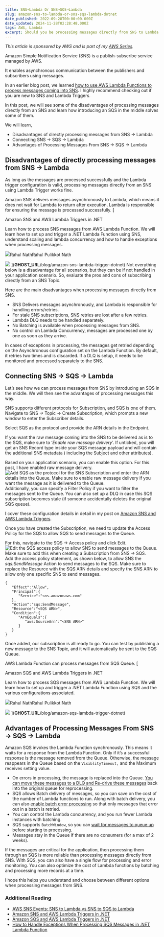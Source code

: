 ```yaml
---
title: SNS→Lambda Or SNS→SQS→Lambda
slug: amazon-sns-to-lambda-or-sns-sqs-lambda-dotnet
date_published: 2022-09-28T00:00:00.000Z
date_updated: 2024-11-28T02:28:48.000Z
tags: AWS, Lambda
excerpt: Should you be processing messages directly from SNS to Lambda or via an SQS Queue? Learn the disadvantages of directly processing messages from SNS and how you can solve those by introducing an SQS Queue in the middle.
---
```


*This article is sponsored by AWS and is part of my [AWS Series](__GHOST_URL__/tag/aws/).*

Amazon Simple Notification Service (SNS) is a publish-subscribe service managed by AWS.

It enables asynchronous communication between the publishers and subscribers using messages.

In an earlier blog post, we learned [how to use AWS Lambda Functions to process messages coming into SNS](__GHOST_URL__/blog/amazon-sns-lambda-trigger-dotnet/). I highly recommend checking out if you are new to SNS and Lambda Triggers.

In this post, we will see some of the disadvantages of processing messages directly from an SNS and learn how introducing an SQS in the middle solves some of them.

We will learn,

- Disadvantages of directly processing messages from SNS → Lambda
- Connecting SNS → SQS → Lambda
- Advantages of Processing Messages From SNS → SQS → Lambda

## Disadvantages of directly processing messages from SNS → Lambda

As long as the messages are processed successfully and the Lambda trigger configuration is valid, processing messages directly from an SNS using Lambda Trigger works fine.

Amazon SNS delivers messages asynchronously to Lambda, which means it does not wait for Lambda to return after execution. Lambda is responsible for ensuring the message is processed successfully.
[

Amazon SNS and AWS Lambda Triggers in .NET

Learn how to process SNS messages from AWS Lambda Function. We will learn how to set up and trigger a .NET Lambda Function using SNS, understand scaling and lambda concurrency and how to handle exceptions when processing messages.

![](__GHOST_URL__/favicon.ico)Rahul NathRahul Pulikkot Nath

![](__GHOST_URL__/content/images/amazon-sns-lambda-triggers-dotnet.jpg)
](__GHOST_URL__/blog/amazon-sns-lambda-trigger-dotnet)
Not everything below is a disadvantage for all scenarios, but they can be if not handled in your application scenario. So, evaluate the pros and cons of subscribing directly from an SNS Topic.

Here are the main disadvantages when processing messages directly from SNS.

- SNS Delivers messages asynchronously, and Lambda is responsible for handling errors/retries.
- For stale SNS subscriptions, SNS retries are lost after a few retries.
- Lambda DLQ needs to be handled separately.
- No Batching is available when processing messages from SNS.
- No control on Lambda Concurrency, messages are processed one by one as soon as they arrive.

In cases of exceptions in processing, the messages get retried depending on the Asynchronous configuration set on the Lambda Function. By default, it retries two times and is discarded. If a DLQ is setup, it needs to be monitored and processed separately to the SNS.

## Connecting SNS → SQS → Lambda

Let’s see how we can process messages from SNS by introducing an SQS in the middle. We will then see the advantages of processing messages this way.

SNS supports different protocols for Subscription, and SQS is one of them. Navigate to SNS → Topic → Create Subscription, which prompts a new window to enter the Subscriber details.

Select SQS as the protocol and provide the ARN details in the Endpoint.

If you want the raw message coming into the SNS to be delivered as is to the SQS, make sure to ‘*Enable raw message delivery*’. If unticked, you will get an SNS Record type inside your SQS message payload and will contain the additional SNS metadata ( including the Subject and other attributes).

Based on your application scenario, you can enable this option. For this post, I have enabled raw message delivery.
![Add SQS as the protocol for the SNS Subscription and enter the ARN  details into the Queue. Make sure to enable raw message delivery if you want the message as it is delivered to the Queue.](__GHOST_URL__/content/images/sns-sqs-create-subscription.jpg)
Additionally, you can specify a Filter Policy if you want to filter the messages sent to the Queue. You can also set up a DLQ in case this SQS subscription becomes stale (if someone accidentally deletes the original SQS queue).

I cover these configuration details in detail in my post on [Amazon SNS and AWS Lambda Triggers](__GHOST_URL__/blog/amazon-sns-lambda-trigger-dotnet/).

Once you have created the Subscription, we need to update the Access Policy for the SQS to allow SQS to send messages to the Queue.

For this, navigate to the SQS → Access policy and click Edit.
![Edit the SQS access policy to allow SNS to send messages to the Queue. Make sure to add this when creating a Subscription from SNS → SQS.](__GHOST_URL__/content/images/sns-sqs-access-policy.jpg)
Add the access policy statement, as shown below, to allow SNS the *sqs:SendMessage* Action to send messages to the SQS. Make sure to replace the Resource with the SQS ARN details and specify the SNS ARN to allow only one specific SNS to send messages.

    {
       "Effect":"Allow",
       "Principal":{
          "Service":"sns.amazonaws.com"
       },
       "Action":"sqs:SendMessage",
       "Resource":"<SQS ARN>",
       "Condition":{
          "ArnEquals":{
             "aws:SourceArn":"<SNS ARN>"
          }
       }
    }
    

Once added, our subscription is all ready to go. You can test by publishing a new message to the SNS Topic, and it will automatically be sent to the SQS Queue.

AWS Lambda Function can process messages from SQS Queue.
[

Amazon SQS and AWS Lambda Triggers in .NET

Learn how to process SQS messages from AWS Lambda Function. We will learn how to set up and trigger a .NET Lambda Function using SQS and the various configurations associated.

![](__GHOST_URL__/favicon.ico)Rahul NathRahul Pulikkot Nath

![](__GHOST_URL__/content/images/amazon-sqs-lambda-triggers-dotnet.jpg)
](__GHOST_URL__/blog/amazon-sqs-lambda-trigger-dotnet)
## Advantages of Processing Messages From SNS → SQS → Lambda

Amazon SQS invokes the Lambda Function synchronously. This means it waits for a response from the Lambda Function. Only if it’s a successful response is the message removed from the Queue. Otherwise, the message reappears in the Queue based on the `VisiblityTimeout,` and the Maximum receives setting value.

- On errors in processing, the message is replaced into the Queue. [You can move these messages to a DLQ and Re-drive these messages](__GHOST_URL__/blog/amazon-sqs-lambda-trigger-exception-handling-dotnet/) back into the original queue for reprocessing.
- SQS allows Batch delivery of messages, so you can save on the cost of the number of Lambda functions to run. Along with batch delivery, you can also [enable batch error processing](__GHOST_URL__/blog/amazon-sqs-lambda-trigger-exception-handling-dotnet/) so that only messages that error out in a batch is retried.
- You can control the Lambda concurrency, and you run fewer Lambda instances with batching.
- SQS supports `BatchWindow`, so you can [wait for messages to queue up](__GHOST_URL__/blog/amazon-sqs-lambda-trigger-dotnet/) before starting to processing.
- Messages stay in the Queue if there are no consumers (for a max of 2 weeks).

If the messages are critical for the application, then processing them through an SQS is more reliable than processing messages directly from SNS. With SQS, you can also have a single flow for processing and error monitoring. You can also optimize the cost of Lambda functions by batching and processing more records at a time.

I hope this helps you understand and choose between different options when processing messages from SNS.

### Additional Reading

- [AWS SNS Events: SNS to Lambda vs SNS to SQS to Lambda](https://aws.plainenglish.io/aws-sns-to-lambda-vs-sns-to-sqs-to-lambda-788d4cc96f34)
- [Amazon SNS and AWS Lambda Triggers in .NET](__GHOST_URL__/blog/amazon-sns-lambda-trigger-dotnet/)
- [Amazon SQS and AWS Lambda Triggers in .NET](__GHOST_URL__/blog/amazon-sqs-lambda-trigger-dotnet/)
- [How to Handle Exceptions When Processing SQS Messages in .NET Lambda Function](__GHOST_URL__/blog/amazon-sqs-lambda-trigger-exception-handling-dotnet/)
